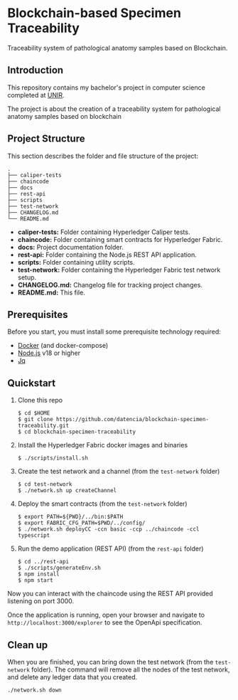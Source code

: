 # Blockchain-based Specimen Traceability

Traceability system of pathological anatomy samples based on Blockchain.

## Introduction

This repository contains my bachelor's project in computer science completed at [UNIR](https://www.unir.net/).

The project is about the creation of a traceability system for pathological anatomy samples based on blockchain

## Project Structure

This section describes the folder and file structure of the project:

```
.
├── caliper-tests
├── chaincode
├── docs
├── rest-api
├── scripts
├── test-network
├── CHANGELOG.md
└── README.md
```

- **caliper-tests:** Folder containing Hyperledger Caliper tests.
- **chaincode:** Folder containing smart contracts for Hyperledger Fabric.
- **docs:** Project documentation folder.
- **rest-api:** Folder containing the Node.js REST API application.
- **scripts:** Folder containing utility scripts.
- **test-network:** Folder containing the Hyperledger Fabric test network setup.
- **CHANGELOG.md:** Changelog file for tracking project changes.
- **README.md:** This file.

## Prerequisites

Before you start, you must install some prerequisite technology required:

- [Docker](https://www.docker.com/get-started) (and docker-compose)
- [Node.js](https://nodejs.org/en/about/) v18 or higher
- [Jq](https://jqlang.github.io/jq/)

## Quickstart

1. Clone this repo

   ```shell
   $ cd $HOME
   $ git clone https://github.com/datencia/blockchain-specimen-traceability.git
   $ cd blockchain-specimen-traceability
   ```

1. Install the Hyperledger Fabric docker images and binaries

   ```shell
   $ ./scripts/install.sh
   ```

1. Create the test network and a channel (from the `test-network` folder)

   ```shell
   $ cd test-network
   $ ./network.sh up createChannel
   ```

1. Deploy the smart contracts (from the `test-network` folder)

   ```shell
   $ export PATH=${PWD}/../bin:$PATH
   $ export FABRIC_CFG_PATH=$PWD/../config/
   $ ./network.sh deployCC -ccn basic -ccp ../chaincode -ccl typescript
   ```

1. Run the demo application (REST API) (from the `rest-api` folder)

   ```shell
   $ cd ../rest-api
   $ ./scripts/generateEnv.sh
   $ npm install
   $ npm start
   ```

Now you can interact with the chaincode using the REST API provided listening on port 3000.

Once the application is running, open your browser and navigate to `http://localhost:3000/explorer`
to see the OpenApi specification.

## Clean up

When you are finished, you can bring down the test network (from the `test-network` folder). The command will remove all
the nodes of the test network, and delete any ledger data that you created.

```shell
./network.sh down
```

